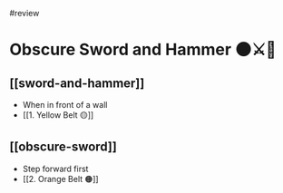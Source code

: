 #review
# Obscure Sword and Hammer 🌑⚔️🔨

## [[sword-and-hammer]]

- When in front of a wall
- [[1. Yellow Belt 🟡]]

## [[obscure-sword]]

- Step forward first
- [[2. Orange Belt 🟠]]
